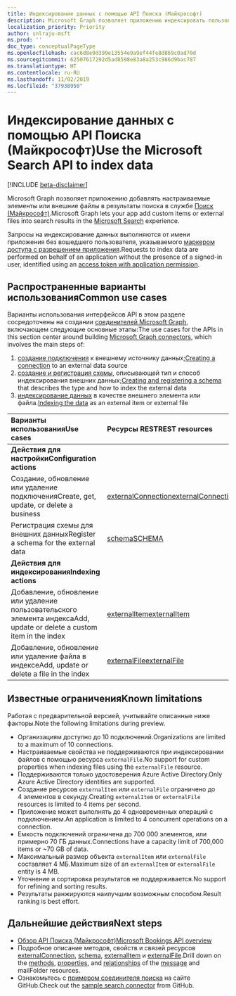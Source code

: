 ```yaml
---
title: Индексирование данных с помощью API Поиска (Майкрософт)
description: Microsoft Graph позволяет приложению индексировать пользовательские элементы или внешние файлы в службе "Поиск (Майкрософт)".
localization_priority: Priority
author: snlraju-msft
ms.prod: ''
doc_type: conceptualPageType
ms.openlocfilehash: cac6d8e9d399e13554e9a9ef44fe8d869c0ad70d
ms.sourcegitcommit: 62507617292d5ad8598e83a8a253c986d9bac787
ms.translationtype: HT
ms.contentlocale: ru-RU
ms.lasthandoff: 11/02/2019
ms.locfileid: "37938950"
---
```

# <a name="use-the-microsoft-search-api-to-index-data"></a><span data-ttu-id="1dd7a-103">Индексирование данных с помощью API Поиска (Майкрософт)</span><span class="sxs-lookup"><span data-stu-id="1dd7a-103">Use the Microsoft Search API to index data</span></span>

[!INCLUDE [beta-disclaimer](../../includes/beta-disclaimer.md)]

<span data-ttu-id="1dd7a-104">Microsoft Graph позволяет приложению добавлять настраиваемые элементы или внешние файлы в результаты поиска в службе [Поиск (Майкрософт)](/microsoftsearch/overview-microsoft-search).</span><span class="sxs-lookup"><span data-stu-id="1dd7a-104">Microsoft Graph lets your app add custom items or external files into search results in the [Microsoft Search](/microsoftsearch/overview-microsoft-search) experience.</span></span>

<span data-ttu-id="1dd7a-105">Запросы на индексирование данных выполняются от имени приложения без вошедшего пользователя, указываемого [маркером доступа с разрешением приложения](/graph/auth-v2-service).</span><span class="sxs-lookup"><span data-stu-id="1dd7a-105">Requests to index data are performed on behalf of an application without the presence of a signed-in user, identified using an [access token with application permission](/graph/auth-v2-service).</span></span>

## <a name="common-use-cases"></a><span data-ttu-id="1dd7a-106">Распространенные варианты использования</span><span class="sxs-lookup"><span data-stu-id="1dd7a-106">Common use cases</span></span>

<span data-ttu-id="1dd7a-107">Варианты использования интерфейсов API в этом разделе сосредоточены на создании [соединителей Microsoft Graph](/microsoftsearch/connectors-overview), включающем следующие основные этапы:</span><span class="sxs-lookup"><span data-stu-id="1dd7a-107">The use cases for the APIs in this section center around building [Microsoft Graph connectors](/microsoftsearch/connectors-overview), which involves the main steps of:</span></span>

1. <span data-ttu-id="1dd7a-108">[создание подключения](../api/external-post-connections.md) к внешнему источнику данных;</span><span class="sxs-lookup"><span data-stu-id="1dd7a-108">[Creating a connection](../api/external-post-connections.md) to an external data source</span></span>
2. <span data-ttu-id="1dd7a-109">[создание и регистрация схемы](../api/externalconnection-post-schema.md), описывающей тип и способ индексирования внешних данных;</span><span class="sxs-lookup"><span data-stu-id="1dd7a-109">[Creating and registering a schema](../api/externalconnection-post-schema.md) that describes the type and how to index the external data</span></span>
3. <span data-ttu-id="1dd7a-110">[индексирование данных](../api/externalconnection-put-items.md) в качестве внешнего элемента или файла.</span><span class="sxs-lookup"><span data-stu-id="1dd7a-110">[Indexing the data](../api/externalconnection-put-items.md) as an external item or external file</span></span>

| <span data-ttu-id="1dd7a-111">Варианты использования</span><span class="sxs-lookup"><span data-stu-id="1dd7a-111">Use cases</span></span>                                        | <span data-ttu-id="1dd7a-112">Ресурсы REST</span><span class="sxs-lookup"><span data-stu-id="1dd7a-112">REST resources</span></span>                              | <span data-ttu-id="1dd7a-113">См. также</span><span class="sxs-lookup"><span data-stu-id="1dd7a-113">See also</span></span> |
|:-------------------------------------------------|:--------------------------------------------|:--|
| <span data-ttu-id="1dd7a-114">**Действия для настройки**</span><span class="sxs-lookup"><span data-stu-id="1dd7a-114">**Configuration actions**</span></span>                        |                                             |   |
| <span data-ttu-id="1dd7a-115">Создание, обновление или удаление подключения</span><span class="sxs-lookup"><span data-stu-id="1dd7a-115">Create, get, update, or delete a business</span></span>           | [<span data-ttu-id="1dd7a-116">externalConnection</span><span class="sxs-lookup"><span data-stu-id="1dd7a-116">externalConnection</span></span>](externalconnection.md) | [<span data-ttu-id="1dd7a-117">Методы объекта externalConnection</span><span class="sxs-lookup"><span data-stu-id="1dd7a-117">Methods of externalConnection</span></span>](externalconnection.md#methods) |
| <span data-ttu-id="1dd7a-118">Регистрация схемы для внешних данных</span><span class="sxs-lookup"><span data-stu-id="1dd7a-118">Register a schema for the external data</span></span>          | [<span data-ttu-id="1dd7a-119">schema</span><span class="sxs-lookup"><span data-stu-id="1dd7a-119">SCHEMA</span></span>](schema.md)                         | [<span data-ttu-id="1dd7a-120">Методы объекта schema</span><span class="sxs-lookup"><span data-stu-id="1dd7a-120">Methods of schema</span></span>](schema.md#methods) |
| <span data-ttu-id="1dd7a-121">**Действия для индексирования**</span><span class="sxs-lookup"><span data-stu-id="1dd7a-121">**Indexing actions**</span></span>                             |                                             |   |
| <span data-ttu-id="1dd7a-122">Добавление, обновление или удаление пользовательского элемента индекса</span><span class="sxs-lookup"><span data-stu-id="1dd7a-122">Add, update or delete a custom item in the index</span></span> | [<span data-ttu-id="1dd7a-123">externalItem</span><span class="sxs-lookup"><span data-stu-id="1dd7a-123">externalItem</span></span>](externalitem.md)             | [<span data-ttu-id="1dd7a-124">Методы объекта externalItem</span><span class="sxs-lookup"><span data-stu-id="1dd7a-124">Methods of externalItem</span></span>](externalItem.md#methods) |
| <span data-ttu-id="1dd7a-125">Добавление, обновление или удаление файла в индексе</span><span class="sxs-lookup"><span data-stu-id="1dd7a-125">Add, update or delete a file in the index</span></span>        | [<span data-ttu-id="1dd7a-126">externalFile</span><span class="sxs-lookup"><span data-stu-id="1dd7a-126">externalFile</span></span>](externalfile.md)             | [<span data-ttu-id="1dd7a-127">Методы объекта externalFile</span><span class="sxs-lookup"><span data-stu-id="1dd7a-127">Methods of externalFile</span></span>](externalfile.md#methods) |

## <a name="known-limitations"></a><span data-ttu-id="1dd7a-128">Известные ограничения</span><span class="sxs-lookup"><span data-stu-id="1dd7a-128">Known limitations</span></span>

<span data-ttu-id="1dd7a-129">Работая с предварительной версией, учитывайте описанные ниже факторы.</span><span class="sxs-lookup"><span data-stu-id="1dd7a-129">Note the following limitations during preview.</span></span>

- <span data-ttu-id="1dd7a-130">Организациям доступно до 10 подключений.</span><span class="sxs-lookup"><span data-stu-id="1dd7a-130">Organizations are limited to a maximum of 10 connections.</span></span>
- <span data-ttu-id="1dd7a-131">Настраиваемые свойства не поддерживаются при индексировании файлов с помощью ресурса `externalFile`.</span><span class="sxs-lookup"><span data-stu-id="1dd7a-131">No support for custom properties when indexing files using the `externalFile` resource.</span></span>
- <span data-ttu-id="1dd7a-132">Поддерживаются только удостоверения Azure Active Directory.</span><span class="sxs-lookup"><span data-stu-id="1dd7a-132">Only Azure Active Directory identities are supported.</span></span>
- <span data-ttu-id="1dd7a-133">Создание ресурсов `externalItem` или `externalFile` ограничено до 4 элементов в секунду.</span><span class="sxs-lookup"><span data-stu-id="1dd7a-133">Creating `externalItem` or `externalFile` resources is limited to 4 items per second.</span></span>
- <span data-ttu-id="1dd7a-134">Приложение может выполнять до 4 одновременных операций с подключением.</span><span class="sxs-lookup"><span data-stu-id="1dd7a-134">An application is limited to 4 concurrent operations on a connection.</span></span>
- <span data-ttu-id="1dd7a-135">Емкость подключений ограничена до 700 000 элементов, или примерно 70 ГБ данных.</span><span class="sxs-lookup"><span data-stu-id="1dd7a-135">Connections have a capacity limit of 700,000 items or ~70 GB of data.</span></span>
- <span data-ttu-id="1dd7a-136">Максимальный размер объекта `externalItem` или `externalFile` составляет 4 МБ.</span><span class="sxs-lookup"><span data-stu-id="1dd7a-136">Maximum size of an `externalItem` or `externalFile` entity is 4 MB.</span></span>
- <span data-ttu-id="1dd7a-137">Уточнение и сортировка результатов не поддерживается.</span><span class="sxs-lookup"><span data-stu-id="1dd7a-137">No support for refining and sorting results.</span></span>
- <span data-ttu-id="1dd7a-138">Результаты ранжируются наилучшим возможным способом.</span><span class="sxs-lookup"><span data-stu-id="1dd7a-138">Result ranking is best effort.</span></span>

## <a name="next-steps"></a><span data-ttu-id="1dd7a-139">Дальнейшие действия</span><span class="sxs-lookup"><span data-stu-id="1dd7a-139">Next steps</span></span>

- [<span data-ttu-id="1dd7a-140">Обзор API Поиска (Майкрософт)</span><span class="sxs-lookup"><span data-stu-id="1dd7a-140">Microsoft Bookings API overview</span></span>](/graph/search-concept-overview)
- <span data-ttu-id="1dd7a-141">Подробное описание методов, свойств и связей ресурсов [externalConnection](externalconnection.md), [schema](schema.md), [externalItem](externalitem.md) и [externalFile](externalfile.md).</span><span class="sxs-lookup"><span data-stu-id="1dd7a-141">Drill down on the [methods](externalconnection.md), [properties](schema.md), and [relationships](externalitem.md) of the [message](externalfile.md) and mailFolder resources.</span></span>
- <span data-ttu-id="1dd7a-142">Ознакомьтесь с [примером соединителя поиска](https://github.com/microsoftgraph/msgraph-search-connector-sample) на сайте GitHub.</span><span class="sxs-lookup"><span data-stu-id="1dd7a-142">Check out the [sample search connector](https://github.com/microsoftgraph/msgraph-search-connector-sample) from GitHub.</span></span>
